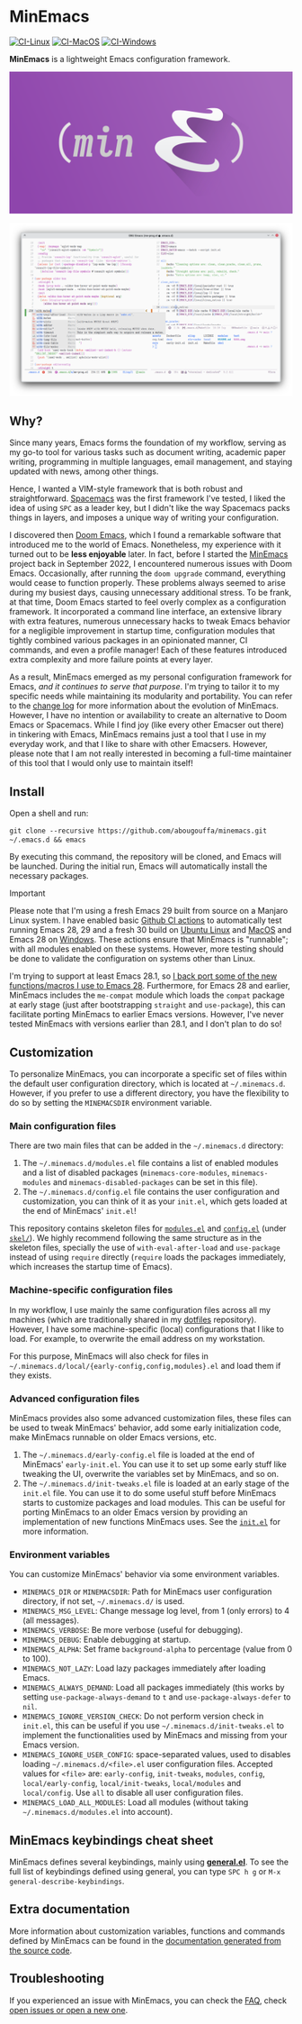# MinEmacs

[![CI-Linux](https://github.com/abougouffa/minemacs/actions/workflows/ci-linux.yaml/badge.svg)](https://github.com/abougouffa/minemacs/actions/workflows/ci-linux.yaml)
[![CI-MacOS](https://github.com/abougouffa/minemacs/actions/workflows/ci-macos.yaml/badge.svg)](https://github.com/abougouffa/minemacs/actions/workflows/ci-macos.yaml)
[![CI-Windows](https://github.com/abougouffa/minemacs/actions/workflows/ci-windows.yaml/badge.svg)](https://github.com/abougouffa/minemacs/actions/workflows/ci-windows.yaml)

**MinEmacs** is a lightweight Emacs configuration framework.

![MinEmacs banner](/docs/images/minemacs-cover.svg)

![MinEmacs screenshot](/docs/images/minemacs-screenshot.png)

## Why?

Since many years, Emacs forms the foundation of my workflow, serving as my go-to
tool for various tasks such as document writing, academic paper writing,
programming in multiple languages, email management, and staying updated with
news, among other things.

Hence, I wanted a VIM-style framework that is both robust and straightforward.
[Spacemacs](https://github.com/syl20bnr/spacemacs) was the first framework I've tested, I liked the idea of using `SPC` as
a leader key, but I didn't like the way Spacemacs packs things in layers, and
imposes a unique way of writing your configuration.

I discovered then [Doom Emacs](https://github.com/doomemacs/doomemacs), which I found a remarkable software that
introduced me to the world of Emacs. Nonetheless, my experience with it turned
out to be **less enjoyable** later. In fact, before I started the [MinEmacs](https://github.com/abougouffa/minemacs) project
back in September 2022, I encountered numerous issues with Doom Emacs.
Occasionally, after running the `doom upgrade` command, everything would cease to
function properly. These problems always seemed to arise during my busiest days,
causing unnecessary additional stress. To be frank, at that time, Doom Emacs
started to feel overly complex as a configuration framework. It incorporated a
command line interface, an extensive library with extra features, numerous
unnecessary hacks to tweak Emacs behavior for a negligible improvement in
startup time, configuration modules that tightly combined various packages in an
opinionated manner, CI commands, and even a profile manager! Each of these
features introduced extra complexity and more failure points at every layer.

As a result, MinEmacs emerged as my personal configuration framework for Emacs,
_and it continues to serve that purpose_. I'm trying to tailor it to my specific
needs while maintaining its modularity and portability. You can refer to the
[change log](/docs/CHANGELOG.md) for more information about the evolution of MinEmacs. However, I have
no intention or availability to create an alternative to Doom Emacs or
Spacemacs. While I find joy (like every other Emacser out there) in tinkering
with Emacs, MinEmacs remains just a tool that I use in my everyday work, and
that I like to share with other Emacsers. However, please note that I am not
really interested in becoming a full-time maintainer of this tool that I would
only use to maintain itself!

## Install

Open a shell and run:

```shell
git clone --recursive https://github.com/abougouffa/minemacs.git ~/.emacs.d && emacs
```

By executing this command, the repository will be cloned, and Emacs will be
launched. During the initial run, Emacs will automatically install the necessary
packages.

> [!IMPORTANT]
> Please note that I'm using a fresh Emacs 29 built from source on a Manjaro
> Linux system. I have enabled basic [Github CI actions](https://github.com/abougouffa/minemacs/actions) to automatically test
> running Emacs 28, 29 and a fresh 30 build on [Ubuntu Linux](https://github.com/abougouffa/minemacs/actions/workflows/ci-linux.yaml) and [MacOS](https://github.com/abougouffa/minemacs/actions/workflows/ci-macos.yaml) and Emacs
> 28 on [Windows](https://github.com/abougouffa/minemacs/actions/workflows/ci-windows.yaml). These actions ensure that MinEmacs is "runnable"; with all
> modules enabled on these systems. However, more testing should be done to
> validate the configuration on systems other than Linux.
>
> I'm trying to support at least Emacs 28.1, so [I back port some of the new
> functions/macros I use to Emacs 28](/core/backports/). Furthermore, for Emacs 28 and earlier,
> MinEmacs includes the `me-compat` module which loads the `compat` package at early
> stage (just after bootstrapping `straight` and `use-package`), this can facilitate
> porting MinEmacs to earlier Emacs versions. However, I've never tested
> MinEmacs with versions earlier than 28.1, and I don't plan to do so!

## Customization

To personalize MinEmacs, you can incorporate a specific set of files within the
default user configuration directory, which is located at `~/.minemacs.d`.
However, if you prefer to use a different directory, you have the flexibility to
do so by setting the `MINEMACSDIR` environment variable.

### Main configuration files

There are two main files that can be added in the `~/.minemacs.d` directory:

1. The `~/.minemacs.d/modules.el` file contains a list of enabled modules and a
   list of disabled packages (`minemacs-core-modules`, `minemacs-modules` and
   `minemacs-disabled-packages` can be set in this file).
2. The `~/.minemacs.d/config.el` file contains the user configuration and
   customization, you can think of it as your `init.el`, which gets loaded at the
   end of MinEmacs' `init.el`!

This repository contains skeleton files for [`modules.el`](/skel/modules.el) and [`config.el`](/skel/config.el) (under
[`skel/`](/skel)). We highly recommend following the same structure as in the skeleton
files, specially the use of `with-eval-after-load` and `use-package` instead of
using `require` directly (`require` loads the packages immediately, which increases
the startup time of Emacs).

### Machine-specific configuration files

In my workflow, I use mainly the same configuration files across all my machines
(which are traditionally shared in my [dotfiles](https://github.com/abougouffa/dotfiles) repository). However, I have some
machine-specific (local) configurations that I like to load. For example, to
overwrite the email address on my workstation.

For this purpose, MinEmacs will also check for files in
`~/.minemacs.d/local/{early-config,config,modules}.el` and load them if they
exists.

### Advanced configuration files

MinEmacs provides also some advanced customization files, these files can be
used to tweak MinEmacs' behavior, add some early initialization code, make
MinEmacs runnable on older Emacs versions, etc.

1. The `~/.minemacs.d/early-config.el` file is loaded at the end of MinEmacs'
   `early-init.el`. You can use it to set up some early stuff like tweaking the
   UI, overwrite the variables set by MinEmacs, and so on.
2. The `~/.minemacs.d/init-tweaks.el` file is loaded at an early stage of the
   `init.el` file. You can use it to do some useful stuff before MinEmacs starts
   to customize packages and load modules. This can be useful for porting
   MinEmacs to an older Emacs version by providing an implementation of new
   functions MinEmacs uses. See the [`init.el`](/init.el) for more information.

### Environment variables

You can customize MinEmacs' behavior via some environment variables.

- `MINEMACS_DIR` or `MINEMACSDIR`: Path for MinEmacs user configuration directory,
  if not set, `~/.minemacs.d/` is used.
- `MINEMACS_MSG_LEVEL`: Change message log level, from 1 (only errors) to 4 (all
  messages).
- `MINEMACS_VERBOSE`: Be more verbose (useful for debugging).
- `MINEMACS_DEBUG`: Enable debugging at startup.
- `MINEMACS_ALPHA`: Set frame `background-alpha` to percentage (value from 0 to
  100).
- `MINEMACS_NOT_LAZY`: Load lazy packages immediately after loading Emacs.
- `MINEMACS_ALWAYS_DEMAND`: Load all packages immediately (this works by setting
  `use-package-always-demand` to `t` and `use-package-always-defer` to `nil`.
- `MINEMACS_IGNORE_VERSION_CHECK`: Do not perform version check in `init.el`, this
  can be useful if you use `~/.minemacs.d/init-tweaks.el` to implement the
  functionalities used by MinEmacs and missing from your Emacs version.
- `MINEMACS_IGNORE_USER_CONFIG`: space-separated values, used to disables loading
  `~/.minemacs.d/<file>.el` user configuration files. Accepted values for `<file>`
  are: `early-config`, `init-tweaks`, `modules`, `config`, `local/early-config`,
  `local/init-tweaks`, `local/modules` and `local/config`. Use `all` to disable all
  user configuration files.
- `MINEMACS_LOAD_ALL_MODULES`: Load all modules (without taking
  `~/.minemacs.d/modules.el` into account).

## MinEmacs keybindings cheat sheet

MinEmacs defines several keybindings, mainly using [**general.el**](https://github.com/noctuid/general.el). To see the full
list of keybindings defined using general, you can type `SPC h g` or `M-x
general-describe-keybindings`.

## Extra documentation
More information about customization variables, functions and commands defined
by MinEmacs can be found in the [documentation generated from the source code](/docs/DOCS.md).

## Troubleshooting

If you experienced an issue with MinEmacs, you can check the [FAQ](/docs/FAQ.md), check [open
issues or open a new one](https://github.com/abougouffa/minemacs/issues).
